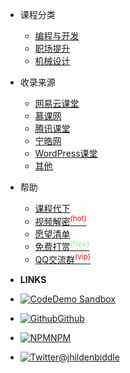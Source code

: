 
  - 课程分类
  
    - [编程与开发](category/develop.md)
    - [职场提升](category/office.md)
    - [机械设计](category/mechanical.md)
  
  - 收录来源
  
    - [网易云课堂](source/163.md)
    - [慕课网](source/imooc.md)
    - [腾讯课堂](source/keqq.md)
    - [宁皓网](source/ninghao.md)
    - [WordPress课堂](source/wordpresskt.md)
    - [其他](source/other.md)

  - 帮助

    - [课程代下](help/download.md)
    - [视频解密<sup style="color:red">(hot)<sup>](help/video.md)
    - [愿望清单](help/wish.md)
    - [免费打赏<sup style="color:lightgreen">(free)<sup>](help/pay.md)
    - [QQ交流群<sup style="color:red">(vip)<sup>](help/qq.md)

- **LINKS**
- [![Code](https://icongr.am/feather/code.svg?size=16&color=808080)Demo Sandbox](https://codesandbox.io/s/xv36w4695o)
- [![Github](https://icongram.jgog.in/simple/github.svg?color=808080&size=16)Github](https://github.com/jhildenbiddle/docsify-themeable)
- [![NPM](https://icongram.jgog.in/simple/npm.svg?colored&size=16)NPM](https://www.npmjs.com/package/docsify-themeable)
- [![Twitter](https://icongram.jgog.in/simple/twitter.svg?colored&size=16)@jhildenbiddle](http://twitter.com/jhildenbiddle)
